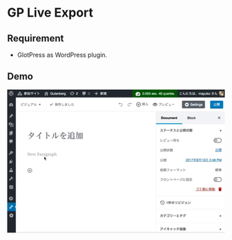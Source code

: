 # GP Live Export

## Requirement
- GlotPress as WordPress plugin.

## Demo
![demo](https://github.com/mayukojpn/gp-live-export/raw/readme/gp-manual-export.gif)
